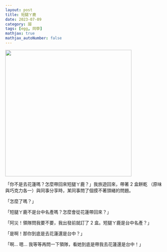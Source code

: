 ```yaml
---
layout: post
title: 短腿ㄚ鹿
date: 2023-07-09
category: 謅
tags: [egg, 同學]
mathjax: true
mathjax_autoNumber: false
---
```


<img src="/blog/assets/images/2023/cookie.jpg" style="width:400px"/>

<!--more-->

「你不是去花蓮嗎？怎麼帶回來短腿ㄚ鹿？」我旅遊回來，帶著 2 盒餅乾 （原味與巧克力各一）與同事分享時，某同事問了個摸不著頭緒的問題。

「怎麼了嗎？」

「短腿ㄚ鹿不是台中名產嗎？怎麼會從花蓮帶回來？」

「阿災！領隊問我要不要，我出發前就訂了 2 盒。短腿ㄚ鹿是台中名產？」

「是啊！那你到底是去花蓮還是台中？」

「啊… 嗯… 我等等再問一下領隊，看她到底是帶我去花蓮還是台中！」
